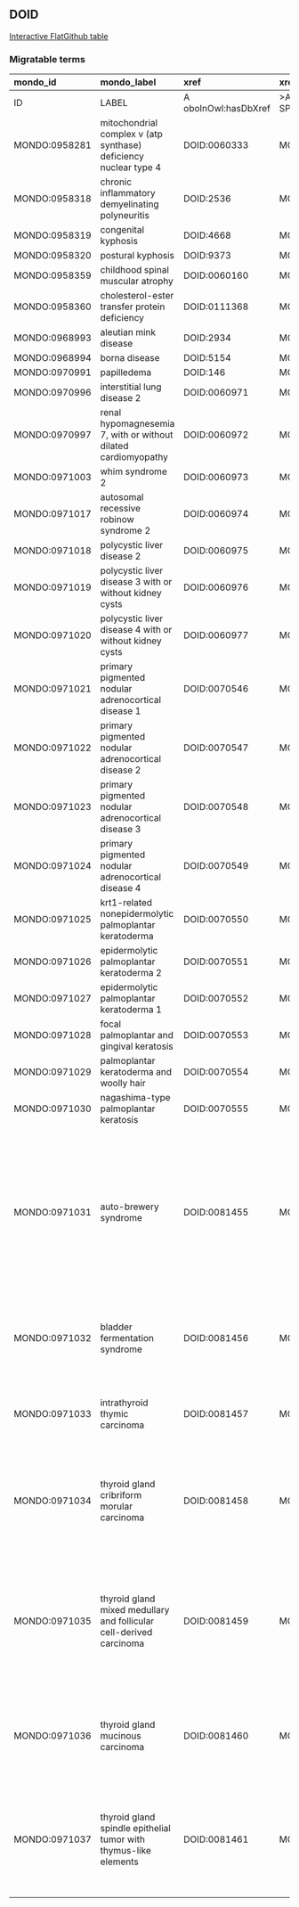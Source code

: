 ## DOID
[Interactive FlatGithub table](https://flatgithub.com/monarch-initiative/mondo-ingest?filename=src/ontology/slurp/doid.tsv)

### Migratable terms
| mondo_id      | mondo_label                                                         | xref                 | xref_source                | original_label                                                      | definition                                                                                                                                                                                                                                                                              | parents                     |
|:--------------|:--------------------------------------------------------------------|:---------------------|:---------------------------|:--------------------------------------------------------------------|:----------------------------------------------------------------------------------------------------------------------------------------------------------------------------------------------------------------------------------------------------------------------------------------|:----------------------------|
| ID            | LABEL                                                               | A oboInOwl:hasDbXref | >A oboInOwl:source SPLIT=| |                                                                     | A IAO:0000115                                                                                                                                                                                                                                                                           | SC %                        |
| MONDO:0958281 | mitochondrial complex v (atp synthase) deficiency nuclear type 4    | DOID:0060333         | MONDO:equivalentTo         | mitochondrial complex V (ATP synthase) deficiency nuclear type 4    |                                                                                                                                                                                                                                                                                         | MONDO:0014471               |
| MONDO:0958318 | chronic inflammatory demyelinating polyneuritis                     | DOID:2536            | MONDO:equivalentTo         | chronic inflammatory demyelinating polyneuritis                     |                                                                                                                                                                                                                                                                                         | MONDO:0002336               |
| MONDO:0958319 | congenital kyphosis                                                 | DOID:4668            | MONDO:equivalentTo         | congenital kyphosis                                                 |                                                                                                                                                                                                                                                                                         |                             |
| MONDO:0958320 | postural kyphosis                                                   | DOID:9373            | MONDO:equivalentTo         | postural kyphosis                                                   |                                                                                                                                                                                                                                                                                         |                             |
| MONDO:0958359 | childhood spinal muscular atrophy                                   | DOID:0060160         | MONDO:equivalentTo         | childhood spinal muscular atrophy                                   |                                                                                                                                                                                                                                                                                         | MONDO:0001516               |
| MONDO:0958360 | cholesterol-ester transfer protein deficiency                       | DOID:0111368         | MONDO:equivalentTo         | cholesterol-ester transfer protein deficiency                       |                                                                                                                                                                                                                                                                                         | MONDO:0002525               |
| MONDO:0968993 | aleutian mink disease                                               | DOID:2934            | MONDO:equivalentTo         | aleutian mink disease                                               |                                                                                                                                                                                                                                                                                         | MONDO:0005108               |
| MONDO:0968994 | borna disease                                                       | DOID:5154            | MONDO:equivalentTo         | borna disease                                                       |                                                                                                                                                                                                                                                                                         | MONDO:0005108|MONDO:0002602 |
| MONDO:0970991 | papilledema                                                         | DOID:146             | MONDO:equivalentTo         | papilledema                                                         |                                                                                                                                                                                                                                                                                         | MONDO:0002135               |
| MONDO:0970996 | interstitial lung disease 2                                         | DOID:0060971         | MONDO:equivalentTo         | interstitial lung disease 2                                         |                                                                                                                                                                                                                                                                                         | MONDO:0015925|MONDO:0000426 |
| MONDO:0970997 | renal hypomagnesemia 7, with or without dilated cardiomyopathy      | DOID:0060972         | MONDO:equivalentTo         | renal hypomagnesemia 7, with or without dilated cardiomyopathy      |                                                                                                                                                                                                                                                                                         | MONDO:0018100|MONDO:0000426 |
| MONDO:0971003 | whim syndrome 2                                                     | DOID:0060973         | MONDO:equivalentTo         | WHIM syndrome 2                                                     |                                                                                                                                                                                                                                                                                         | MONDO:0003778|MONDO:0006025 |
| MONDO:0971017 | autosomal recessive robinow syndrome 2                              | DOID:0060974         | MONDO:equivalentTo         | autosomal recessive Robinow syndrome 2                              |                                                                                                                                                                                                                                                                                         | MONDO:0019978|MONDO:0006025 |
| MONDO:0971018 | polycystic liver disease 2                                          | DOID:0060975         | MONDO:equivalentTo         | polycystic liver disease 2                                          |                                                                                                                                                                                                                                                                                         | MONDO:0005154|MONDO:0000426 |
| MONDO:0971019 | polycystic liver disease 3 with or without kidney cysts             | DOID:0060976         | MONDO:equivalentTo         | polycystic liver disease 3 with or without kidney cysts             |                                                                                                                                                                                                                                                                                         | MONDO:0005154|MONDO:0000426 |
| MONDO:0971020 | polycystic liver disease 4 with or without kidney cysts             | DOID:0060977         | MONDO:equivalentTo         | polycystic liver disease 4 with or without kidney cysts             |                                                                                                                                                                                                                                                                                         | MONDO:0005154|MONDO:0000426 |
| MONDO:0971021 | primary pigmented nodular adrenocortical disease 1                  | DOID:0070546         | MONDO:equivalentTo         | primary pigmented nodular adrenocortical disease 1                  |                                                                                                                                                                                                                                                                                         | MONDO:0000426|MONDO:0015999 |
| MONDO:0971022 | primary pigmented nodular adrenocortical disease 2                  | DOID:0070547         | MONDO:equivalentTo         | primary pigmented nodular adrenocortical disease 2                  |                                                                                                                                                                                                                                                                                         | MONDO:0000426|MONDO:0015999 |
| MONDO:0971023 | primary pigmented nodular adrenocortical disease 3                  | DOID:0070548         | MONDO:equivalentTo         | primary pigmented nodular adrenocortical disease 3                  |                                                                                                                                                                                                                                                                                         | MONDO:0015999               |
| MONDO:0971024 | primary pigmented nodular adrenocortical disease 4                  | DOID:0070549         | MONDO:equivalentTo         | primary pigmented nodular adrenocortical disease 4                  |                                                                                                                                                                                                                                                                                         | MONDO:0000426|MONDO:0015999 |
| MONDO:0971025 | krt1-related nonepidermolytic palmoplantar keratoderma              | DOID:0070550         | MONDO:equivalentTo         | KRT1-related nonepidermolytic palmoplantar keratoderma              |                                                                                                                                                                                                                                                                                         | MONDO:0010962               |
| MONDO:0971026 | epidermolytic palmoplantar keratoderma 2                            | DOID:0070551         | MONDO:equivalentTo         | epidermolytic palmoplantar keratoderma 2                            |                                                                                                                                                                                                                                                                                         | MONDO:0007758|MONDO:0000426 |
| MONDO:0971027 | epidermolytic palmoplantar keratoderma 1                            | DOID:0070552         | MONDO:equivalentTo         | epidermolytic palmoplantar keratoderma 1                            |                                                                                                                                                                                                                                                                                         | MONDO:0007758|MONDO:0000426 |
| MONDO:0971028 | focal palmoplantar and gingival keratosis                           | DOID:0070553         | MONDO:equivalentTo         | focal palmoplantar and gingival keratosis                           |                                                                                                                                                                                                                                                                                         | MONDO:0006590               |
| MONDO:0971029 | palmoplantar keratoderma and woolly hair                            | DOID:0070554         | MONDO:equivalentTo         | palmoplantar keratoderma and woolly hair                            |                                                                                                                                                                                                                                                                                         | MONDO:0010962|MONDO:0006025 |
| MONDO:0971030 | nagashima-type palmoplantar keratosis                               | DOID:0070555         | MONDO:equivalentTo         | Nagashima-type palmoplantar keratosis                               |                                                                                                                                                                                                                                                                                         | MONDO:0010962|MONDO:0006025 |
| MONDO:0971031 | auto-brewery syndrome                                               | DOID:0081455         | MONDO:equivalentTo         | auto-brewery syndrome                                               | An acquired metabolic disease that is characterized by the endogenous production of ethanol produced through endogenous fermentation by fungi or bacteria in the gastrointestinal system, oral cavity, or urinary system and typically presents with the signs of alcohol intoxication. | MONDO:0006504               |
| MONDO:0971032 | bladder fermentation syndrome                                       | DOID:0081456         | MONDO:equivalentTo         | bladder fermentation syndrome                                       | An acquired metabolic disease that is characterized by ethanol fermentation in the bladder and the absence of alcoholic intoxication.                                                                                                                                                   | MONDO:0006504               |
| MONDO:0971033 | intrathyroid thymic carcinoma                                       | DOID:0081457         | MONDO:equivalentTo         | intrathyroid thymic carcinoma                                       | A thyroid gland carcinoma composed of groups of carcinoma cells with thymic epithelial differentiation.                                                                                                                                                                                 | MONDO:0015075               |
| MONDO:0971034 | thyroid gland cribriform morular carcinoma                          | DOID:0081458         | MONDO:equivalentTo         | thyroid gland cribriform morular carcinoma                          | A thyroid gland carcinoma that is characterized by the presence of cribriform, trabecular, follicular, papillary, and solid growth patterns and squamoid morulae formation.                                                                                                             | MONDO:0015075               |
| MONDO:0971035 | thyroid gland mixed medullary and follicular cell-derived carcinoma | DOID:0081459         | MONDO:equivalentTo         | thyroid gland mixed medullary and follicular cell-derived carcinoma | A thyroid gland carcinoma containing a medullary carcinoma component that is immunohistochemically positive for calcitonin, and follicular cell-derived carcinoma component that is immunohistochemically positive for thyroglobulin.                                                   | MONDO:0015075               |
| MONDO:0971036 | thyroid gland mucinous carcinoma                                    | DOID:0081460         | MONDO:equivalentTo         | thyroid gland mucinous carcinoma                                    | A thyroid gland carcinoma that is characterized by the presence of clusters of malignant epithelial cells associated with abundant extracellular mucin deposition.                                                                                                                      | MONDO:0015075               |
| MONDO:0971037 | thyroid gland spindle epithelial tumor with thymus-like elements    | DOID:0081461         | MONDO:equivalentTo         | thyroid gland spindle epithelial tumor with thymus-like elements    | A thyroid gland carcinoma that is characterized by a lobulated architectural pattern and the presence of a biphasic cellular population composed of spindle epithelial cells and glandular cells.                                                                                       | MONDO:0015075               |